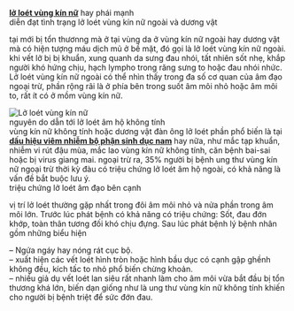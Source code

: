 <p><a href="http://phathaiantoanhcm.com/benh-lo-loet-o-vung-kin-nam-hoac-nu-la-benh-gi-185.html"><strong>lở loét vùng kín nữ</strong></a> hay phái mạnh<br />
diễn đạt tình trạng lở loét vùng kín nữ ngoài và dương vật</p>

<p>tại mới bị tổn thươnng mà ở tại vùng da ở vùng kín nữ ngoài hay dương vật mà có hiện tượng máu dịch mủ ở bề mặt, đó gọi là lở loét vùng kín nữ ngoài. khi vết lở bị bị khuẩn, xung quanh da sưng đau nhói, tất nhiên sốt nhẹ, khắp người khó hứng chịu, hạch lympho trong răng sưng to hoặc đau nhói nhức.<br />
Lở loét vùng kín nữ ngoài có thể nhìn thấy trong đa số cơ quan của âm đạo ngoại trừ, phần rộng rãi là ở phía bên trong suốt âm môi nhỏ hoặc âm môi to, rất ít có ở mồm vùng kín nữ.</p>

<p><img alt="Lở loét vùng kín nữ" src="http://phathaiantoanhcm.com/upload/hinhanh/benh-lo-loet-o-vung-kin-nam-hoac-nu-la-benh-gi-3(1).jpg" title="Lở loét vùng kín nữ" /><br />
nguyên do dẫn tới lở loét âm hộ không tính<br />
vùng kín nữ không tính hoặc dương vật đàn ông lở loét phần phổ biến là tại <a href="http://phathaiantoanhcm.com/cac-benh-viem-nhiem-o-bo-phan-sinh-duc-nam-thuong-gap-217.html"><strong>dấu hiệu viêm nhiễm bộ phận sinh dục nam</strong></a> hay nữa, như mắc tạp khuẩn, nhiễm vi rút đậu mùa, mắc lao vùng kín nữ không tính, căn bệnh bai-sai hoặc bị virus giang mai. ngoại trừ ra, 35% người bị bệnh ung thư vùng kín nữ ngoại trừ thời kỳ đàu có triệu chứng lở loét âm hộ ngoài, có khả năng là vấn đề bắt buộc lưu ý.<br />
triệu chứng lở loét âm đạo bên cạnh</p>

<p>vị trí lở loét thường gặp nhất trong đôi âm môi nhỏ và nửa phần trong âm môi lớn. Trước lúc phát bệnh có khả năng có triệu chứng: Sốt, đau đớn khớp, toàn thân tương đối khó chịu đựng. Sau lúc phát bệnh lý bệnh nhân gồm những biểu hiện</p>

<p>&ndash; Ngứa ngáy hay nóng rát cục bộ.<br />
&ndash; xuất hiện các vết loét hình tròn hoặc hình bầu dục có cạnh gập ghềnh không đều, kích tấc to nhỏ phổ biến chừng khoản.<br />
&ndash; nhiều giả dụ vết loét lan siêu rất nhanh làm cho âm môi vừa bắt đầu bị tổn thương khá lớn, biến dạn giống như là ung thư vùng kín nữ không tính khiến cho người bị bệnh triệt để sức đớn đau.</p>
